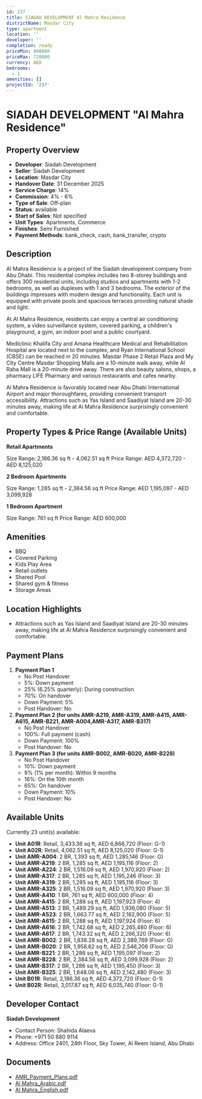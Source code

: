 ```yaml
---
id: 237
title: SIADAH DEVELOPMENT Al Mahra Residence
districtName: Masdar City
type: apartment
location: ''
developer: ''
completion: ready
priceMin: 600000
priceMax: 720000
currency: AED
bedrooms:
  - 1
amenities: []
projectId: '237'
---
```


# SIADAH DEVELOPMENT "Al Mahra Residence"

## Property Overview
- **Developer**: Siadah Development
- **Seller**: Siadah Development
- **Location**: Masdar City
- **Handover Date**: 31 December 2025
- **Service Charge**: 14%
- **Commission**: 4% - 6%
- **Type of Sale**: Off-plan
- **Status**: available
- **Start of Sales**: Not specified
- **Unit Types**: Apartments, Commerce
- **Finishes**: Semi Furnished
- **Payment Methods**: bank_check, cash, bank_transfer, crypto

## Description
Al Mahra Residence is a project of the Siadah development company from Abu Dhabi. This residential complex includes two 8-storey buildings and offers 300 residential units, including studios and apartments with 1-2 bedrooms, as well as duplexes with 1 and 3 bedrooms. The exterior of the buildings impresses with modern design and functionality. Each unit is equipped with private pools and spacious terraces providing natural shade and light.

At Al Mahra Residence, residents can enjoy a central air conditioning system, a video surveillance system, covered parking, a children's playground, a gym, an indoor pool and a public courtyard.

Mediclinic Khalifa City and Amana Healthcare Medical and Rehabilitation Hospital are located next to the complex, and Ryan International School (CBSE) can be reached in 20 minutes. Masdar Phase 2 Retail Plaza and My City Centre Masdar Shopping Malls are a 10-minute walk away, while Al Raha Mall is a 20-minute drive away. There are also beauty salons, shops, a pharmacy LIFE Pharmacy and various restaurants and cafes nearby.

Al Mahra Residence is favorably located near Abu Dhabi International Airport and major thoroughfares, providing convenient transport accessibility. Attractions such as Yas Island and Saadiyat Island are 20-30 minutes away, making life at Al Mahra Residence surprisingly convenient and comfortable.

## Property Types & Price Range (Available Units)
**Retail Apartments**

Size Range: 2,186.36 sq ft - 4,062.51 sq ft
Price Range: AED 4,372,720 - AED 8,125,020

**2 Bedroom Apartments**

Size Range: 1,285 sq ft - 2,384.56 sq ft
Price Range: AED 1,195,097 - AED 3,099,928

**1 Bedroom Apartment**

Size Range: 761 sq ft
Price Range: AED 600,000

## Amenities
- BBQ
- Covered Parking
- Kids Play Area
- Retail outlets
- Shared Pool
- Shared gym & fitness
- Storage Areas

## Location Highlights
- Attractions such as Yas Island and Saadiyat Island are 20-30 minutes away, making life at Al Mahra Residence surprisingly convenient and comfortable.

## Payment Plans
1. **Payment Plan 1**
   - No Post Handover
   - 5%: Down payment
   - 25% (6.25% quarterly): During construction
   - 70%: On handover
   - Down Payment: 5%
   - Post Handover: No
2. **Payment Plan 2 (for units AMR-A219, AMR-A319, AMR-A415, AMR-A615, AMR-B221, AMR-A004,AMR-A317, AMR-B317)**
   - No Post Handover
   - 100%: Full payment (cash)
   - Down Payment: 100%
   - Post Handover: No
3. **Payment Plan 3 (for units AMR-B002, AMR-B020, AMR-B228)**
   - No Post Handover
   - 10%: Down payment
   - 9% (1% per month): Within 9 months
   - 16%: On the 10th month
   - 65%: On handover
   - Down Payment: 10%
   - Post Handover: No

## Available Units
Currently 23 unit(s) available:
- **Unit A01R**: Retail, 3,433.36 sq ft, AED 6,866,720 (Floor: G-1)
- **Unit A02R**: Retail, 4,062.51 sq ft, AED 8,125,020 (Floor: G-1)
- **Unit AMR-A004**: 2 BR, 1,393 sq ft, AED 1,285,146 (Floor: G)
- **Unit AMR-A219**: 2 BR, 1,285 sq ft, AED 1,195,116 (Floor: 2)
- **Unit AMR-A224**: 2 BR, 1,516.09 sq ft, AED 1,970,920 (Floor: 2)
- **Unit AMR-A317**: 2 BR, 1,285 sq ft, AED 1,195,246 (Floor: 3)
- **Unit AMR-A319**: 2 BR, 1,285 sq ft, AED 1,195,116 (Floor: 3)
- **Unit AMR-A325**: 2 BR, 1,516.09 sq ft, AED 1,970,920 (Floor: 3)
- **Unit AMR-A410**: 1 BR, 761 sq ft, AED 600,000 (Floor: 4)
- **Unit AMR-A415**: 2 BR, 1,288 sq ft, AED 1,197,923 (Floor: 4)
- **Unit AMR-A513**: 2 BR, 1,489.29 sq ft, AED 1,936,080 (Floor: 5)
- **Unit AMR-A523**: 2 BR, 1,663.77 sq ft, AED 2,162,900 (Floor: 5)
- **Unit AMR-A615**: 2 BR, 1,288 sq ft, AED 1,197,924 (Floor: 6)
- **Unit AMR-A616**: 2 BR, 1,742.68 sq ft, AED 2,265,480 (Floor: 6)
- **Unit AMR-A617**: 2 BR, 1,743.32 sq ft, AED 2,266,320 (Floor: 6)
- **Unit AMR-B002**: 2 BR, 1,838.28 sq ft, AED 2,389,769 (Floor: G)
- **Unit AMR-B020**: 2 BR, 1,958.62 sq ft, AED 2,546,206 (Floor: G)
- **Unit AMR-B221**: 2 BR, 1,286 sq ft, AED 1,195,097 (Floor: 2)
- **Unit AMR-B228**: 2 BR, 2,384.56 sq ft, AED 3,099,928 (Floor: 2)
- **Unit AMR-B317**: 2 BR, 1,286 sq ft, AED 1,195,450 (Floor: 3)
- **Unit AMR-B325**: 2 BR, 1,648.06 sq ft, AED 2,142,480 (Floor: 3)
- **Unit B01R**: Retail, 2,186.36 sq ft, AED 4,372,720 (Floor: G-1)
- **Unit B02R**: Retail, 3,017.87 sq ft, AED 6,035,740 (Floor: G-1)

## Developer Contact
**Siadah Development**
- Contact Person: Shahida Alaeva
- Phone: +971 50 880 9114
- Address: Office 2401, 24th Floor, Sky Tower, Al Reem Island, Abu Dhabi

## Documents
- [AMR_Payment_Plans.pdf](https://cdn.geniemap.net/2023/08/01/qPcKUmsonO1o59Q04AjK5JIOyOyfjj3bxC8Ad9lD.pdf)
- [Al Mahra_Arabic.pdf](https://cdn.geniemap.net/2023/08/01/FaXwxx32ZE3ZAvZKPdYAsRVGqPPNNKP1XM9DKk37.pdf)
- [Al Mahra_English.pdf](https://cdn.geniemap.net/2023/08/01/w14yNiqhFAElULYANh0bfGKsecHX6x6TlPAHhd65.pdf)
